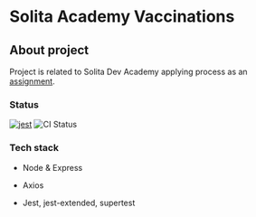 
# Solita Academy Vaccinations

## About project

Project is related to Solita Dev Academy applying process as an [assignment](https://github.com/solita/vaccine-exercise-2021).

### Status

[![jest](https://jestjs.io/img/jest-badge.svg)](https://github.com/facebook/jest)
![CI Status](https://github.com/RedFoxFinn/solita-academy-vaccine/workflows/vaccinations%20backend%20tests/badge.svg)

### Tech stack

- Node & Express
- Axios

- Jest, jest-extended, supertest